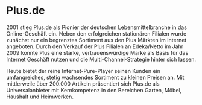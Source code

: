 
# Plus.de

<div class="container-toc"></div>

2001 stieg Plus.de als Pionier der deutschen Lebensmittelbranche in das Online-Geschäft ein. Neben den erfolgreichen stationären Filialen wurde zunächst nur ein begrenztes Sortiment aus den Plus Märkten im Internet angeboten. Durch den Verkauf der Plus Filialen an Edeka/Netto im Jahr 2009 konnte Plus eine starke, vertrauenswürdige Marke als Basis für das Internet Geschäft nutzen und die Multi-Channel-Strategie hinter sich lassen.

Heute bietet der reine Internet-Pure-Player seinen Kunden ein umfangreiches, stetig wachsendes Sortiment zu kleinen Preisen an. Mit mittlerweile über 200.000 Artikeln präsentiert sich Plus.de als Universalanbieter mit Kernkompetenz in den Bereichen Garten, Möbel, Haushalt und Heimwerken.

